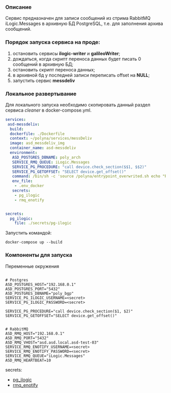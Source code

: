 ### Описание

Сервис предназначен для записи сообщений из стрима RabbitMQ iLogic.Messages в архивную БД PostgreSQL,
т.е. для заполнения архива сообщений.

### Порядок запуска сервиса на проде:
1. остановить сервисы __ilogic-writer__ и __galileoWriter__;
2. дождаться, когда скрипт переноса данных будет писать 0 сообщений в архивную БД;
3. остановить скрипт переноса данных;
4. в архивной бд у последней записи переписать offset на __NULL__;
5. запустить сервис __messdeliv__

### Локальное развертывание

Для локального запуска необходимо скопировать данный раздел сервиса _cleaner_ в docker-compose.yml.
```yml
services:
 asd-messdeliv:
  build:
  dockerfile: ./Dockerfile
  context: ~/polyna/services/messDeliv
  image: asd_messdeliv_img
  container_name: asd-messdeliv
  environment:
   ASD_POSTGRES_DBNAME: poly_arch
   SERVICE_RMQ_QUEUE: iLogic.Messages
   SERVICE_PG_PROCEDURE: "call device.check_section($$1, $$2)"
   SERVICE_PG_GETOFFSET: "SELECT device.get_offset()"
   command: /bin/sh -c 'source /polyna/entrypoint_overwrited.sh echo "Run service" && ./messdeliv'
   env_file:
    - .env_docker
   secrets:
    - pg_ilogic
    - rmq_enotify


secrets:
  pg_ilogic:
    file: ./secrets/pg-ilogic
```

Запустить командой:
```shell
docker-compose up --build
```

### Компоненты для запуска

Переменные окружения
```.env

# Postgres
ASD_POSTGRES_HOST="192.168.0.1"
ASD_POSTGRES_PORT="5432"
ASD_POSTGRES_DBNAME="poly_bgp"
SERVICE_PG_ILOGIC_USERNAME=<secret>
SERVICE_PG_ILOGIC_PASSWORD=<secret>

SERVICE_PG_PROCEDURE="call device.check_section($1, $2)"
SERVICE_PG_GETOFFSET="SELECT device.get_offset()"


# RabbitMQ
ASD_RMQ_HOST="192.168.0.1"
ASD_RMQ_PORT="5432"
ASD_RMQ_VHOST="asd.asd.local.asd-test-03"
SERVICE_RMQ_ENOTIFY_USERNAME=<secret>
SERVICE_RMQ_ENOTIFY_PASSWORD=<secret>
SERVICE_RMQ_QUEUE="iLogic.Messages"
ASD_RMQ_HEARTBEAT=10
```

secrets:
 - [pg_ilogic](https://spbgit.polymetal.ru/polyna/automation/-/blob/master/local/services_in_docker/secrets/pg-ilogic)
 - [rmq_enotify](https://spbgit.polymetal.ru/polyna/automation/-/blob/master/local/services_in_docker/secrets/rmq-enotify)